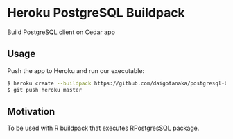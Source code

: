 # Heroku PostgreSQL Buildpack

Build PostgreSQL client on Cedar app

## Usage

Push the app to Heroku and run our executable:

```bash
$ heroku create --buildpack https://github.com/daigotanaka/postgresql-buildpack.git
$ git push heroku master
```

## Motivation

To be used with R buildpack that executes RPostgresSQL package.
